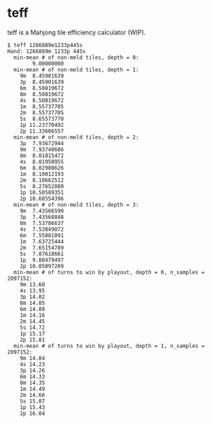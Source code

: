 # teff

teff is a Mahjong tile efficiency calculator (WIP).

    $ teff 1266889m1233p445s
    Hand: 1266889m 1233p 445s
      min-mean # of non-meld tiles, depth = 0:
            9.00000000
      min-mean # of non-meld tiles, depth = 1:
        9m  8.45901639
        3p  8.45901639
        6m  8.50819672
        8m  8.50819672
        4s  8.50819672
        1m  8.55737705
        2m  8.55737705
        5s  8.65573770
        1p 11.23770492
        2p 11.33606557
      min-mean # of non-meld tiles, depth = 2:
        3p  7.93672944
        9m  7.93740686
        8m  8.01815472
        4s  8.01950955
        6m  8.02980626
        1m  8.10012193
        2m  8.10662512
        5s  8.27652080
        1p 10.50589351
        2p 10.68554396
      min-mean # of non-meld tiles, depth = 3:
        9m  7.43566590
        3p  7.43568848
        8m  7.53786637
        4s  7.53849072
        6m  7.55881091
        1m  7.63725444
        2m  7.65154789
        5s  7.87618661
        1p  9.80479497
        2p 10.05097209
      min-mean # of turns to win by playout, depth = 0, n_samples = 2097152:
        9m 13.60
        4s 13.95
        3p 14.02
        8m 14.05
        6m 14.08
        1m 14.16
        2m 14.45
        5s 14.72
        1p 15.17
        2p 15.81
      min-mean # of turns to win by playout, depth = 1, n_samples = 2097152:
        9m 14.04
        4s 14.23
        3p 14.26
        6m 14.33
        8m 14.35
        1m 14.49
        2m 14.66
        5s 15.07
        1p 15.43
        2p 16.04
